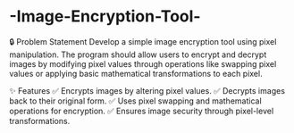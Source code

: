# -Image-Encryption-Tool-
🔒 Problem Statement
Develop a simple image encryption tool using pixel manipulation. The program should allow users to encrypt and decrypt images by modifying pixel values through operations like swapping pixel values or applying basic mathematical transformations to each pixel.

✨ Features
✅ Encrypts images by altering pixel values.
✅ Decrypts images back to their original form.
✅ Uses pixel swapping and mathematical operations for encryption.
✅ Ensures image security through pixel-level transformations.
